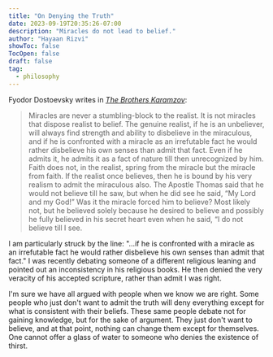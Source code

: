 ```yaml
---
title: "On Denying the Truth"
date: 2023-09-19T20:35:26-07:00
description: "Miracles do not lead to belief."
author: "Hayaan Rizvi"
showToc: false
TocOpen: false
draft: false
tag:
  - philosophy
---
```


Fyodor Dostoevsky writes in [_The Brothers Karamzov_](https://en.wikipedia.org/wiki/The_Brothers_Karamazov):

> Miracles are never a stumbling-block to the realist. It is not miracles that dispose realist to belief. The genuine realist, if he is an unbeliever, will always find strength and ability to disbelieve in the miraculous, and if he is confronted with a miracle as an irrefutable fact he would rather disbelieve his own senses than admit that fact. Even if he admits it, he admits it as a fact of nature till then unrecognized by him. Faith does not, in the realist, spring from the miracle but the miracle from faith. If the realist once believes, then he is bound by his very realism to admit the miraculous also. The Apostle Thomas said that he would not believe till he saw, but when he did see he said, “My Lord and my God!” Was it the miracle forced him to believe? Most likely not, but he believed solely because he desired to believe and possibly he fully believed in his secret heart even when he said, “I do not believe till I see.

I am particularly struck by the line: "…if he is confronted with a miracle as an irrefutable fact he would rather disbelieve his own senses than admit that fact." I was recently debating someone of a different religious leaning and pointed out an inconsistency in his religious books. He then denied the very veracity of his accepted scripture, rather than admit I was right.

I'm sure we have all argued with people when we know we are right. Some people who just don't want to admit the truth will deny everything except for what is consistent with their beliefs. These same people debate not for gaining knowledge, but for the sake of argument. They just don't want to believe, and at that point, nothing can change them except for themselves. One cannot offer a glass of water to someone who denies the existence of thirst.